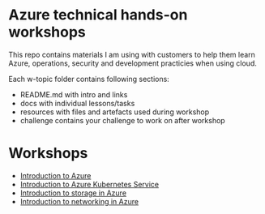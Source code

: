 # Azure technical hands-on workshops
This repo contains materials I am using with customers to help them learn Azure, operations, security and development practicies when using cloud.

Each w-topic folder contains following sections:
- README.md with intro and links
- docs with individual lessons/tasks
- resources with files and artefacts used during workshop
- challenge contains your challenge to work on after workshop

# Workshops
- [Introduction to Azure](./w-azure-basics/README.md)
- [Introduction to Azure Kubernetes Service](./w-aks-intro/README.md)
- [Introduction to storage in Azure](./w-storage/README.md)
- [Introduction to networking in Azure](./w-networking/README.md)